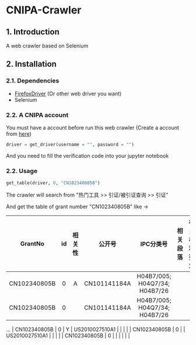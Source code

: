 # CNIPA-Crawler

## 1. Introduction

A web crawler based on Selenium

## 2. Installation

### 2.1. Dependencies

* [FirefoxDriver](https://github.com/mozilla/geckodriver/releases "link") (Or other web driver you want)
* Selenium

### 2.2. A CNIPA account

You must have a account before run this web crawler (Create a account from [here](http://pss-system.cnipa.gov.cn/sipopublicsearch/portal/uiregister-showRegisterPage.shtml 'link'))
```python
driver = get_driver(username = "", password = "")
```

And you need to fill the verification code into your jupyter notebook

### 2.2. Usage

```python
get_table(driver, 0, "CN102340805B")
```

The crawler will search from "热门工具 >> 引证/被引证查询 >> 引证"

And get the table of grant number "CN102340805B" like ->
				

GrantNo | id | 相关性 | 公开号 | IPC分类号 | 相关段落 | 相关权利要求 |
| :---: | :---: | :---: | :---: | :---: | :---: | :---: |
| CN102340805B | 0| A | CN101141184A | H04B7/005; H04Q7/34; H04B7/26 |  |  |
| CN102340805B | 0|  | CN101141184A | H04B7/005; H04Q7/34; H04B7/26 |  |  |
 ...
| CN102340805B | 0 | Y | US2010027510A1 |  |  |  |
| CN102340805B | 0 |  | US2010027510A1 |  |  |  |
| CN102340805B | 0 |  |  |  |  |  |
